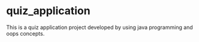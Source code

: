 # quiz_application
This is a quiz application project developed by using java programming and oops concepts.
